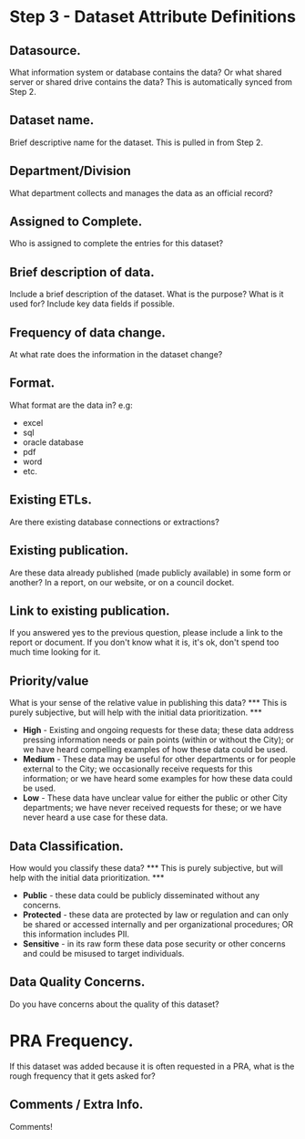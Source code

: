 # Step 3 - Dataset Attribute Definitions

## Datasource.
What information system or database contains the data? Or what shared server or shared drive contains the data?  This is automatically synced from Step 2.

## Dataset name.
Brief descriptive name for the dataset.  This is pulled in from Step 2.

## Department/Division
What department collects and manages the data as an official record?

## Assigned to Complete.
Who is assigned to complete the entries for this dataset?

## Brief description of data.
Include a brief description of the dataset. 
What is the purpose? What is it used for? Include key data fields if possible.

## Frequency of data change.
At what rate does the information in the dataset change?

## Format.
What format are the data in? e.g:
 * excel
 * sql
 * oracle database
 * pdf
 * word
 * etc.

## Existing ETLs.
Are there existing database connections or extractions?

## Existing publication.
Are these data already published (made publicly available) in some form or another?  In a report, on our website, or on a council docket.

## Link to existing publication.
If you answered yes to the previous question, please include a link to the report or document.  If you don't know what it is, it's ok, don't spend too much time looking for it.

## Priority/value
What is your sense of the relative value in publishing this data?  *** This is purely subjective, but will help with the initial data prioritization. ***
* **High** - Existing and ongoing requests for these data; these data address pressing information needs or pain points (within or without the City); or we have heard compelling examples of how these data could be used.
* **Medium** - These data may be useful for other departments or for people external to the City; we occasionally receive requests for this information; or we have heard some examples for how these data could be used.
* **Low** - These data have unclear value for either the public or other City departments; we have never received requests for these; or we have never heard a use case for these data.


## Data Classification.
How would you classify these data?  *** This is purely subjective, but will help with the initial data prioritization. ***
* **Public** - these data could be publicly disseminated without any concerns.
* **Protected** - these data are protected by law or regulation and can only be shared or accessed internally and per organizational procedures; OR this information includes PII.
* **Sensitive** - in its raw form these data pose security or other concerns and could be misused to target individuals.

## Data Quality Concerns.
Do you have concerns about the quality of this dataset?

# PRA Frequency.
If this dataset was added because it is often requested in a PRA, what is the rough frequency that it gets asked for?


## Comments / Extra Info.
Comments!
